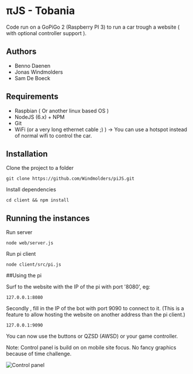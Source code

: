 # πJS - Tobania

Code run on a GoPiGo 2 (Raspberry PI 3) to run a car trough a website ( with optional controller support ).

## Authors

* Benno Daenen
* Jonas Windmolders
* Sam De Boeck

## Requirements

* Raspbian ( Or another linux based OS )
* NodeJS (6.x) + NPM
* Git
* WiFi (or a very long ethernet cable ;) ) -> You can use a hotspot instead of normal wifi to control the car.

## Installation

Clone the project to a folder
```shell
git clone https://github.com/Windmolders/piJS.git
```
Install dependencies
```shell
cd client && npm install
```

## Running the instances

Run server

```shell
node web/server.js
```

Run pi client

```shell
node client/src/pi.js
```

##Using the pi

Surf to the website with the IP of the pi with port '8080', eg:

```
127.0.0.1:8080
```

Secondly , fill in the IP of the bot with port 9090 to connect to it. (This is a feature to allow hosting the website on another address than the pi client.)

```
127.0.0.1:9090
```

You can now use the buttons or QZSD (AWSD) or your game controller.

Note: Control panel is build on on mobile site focus. No fancy graphics because of time challenge.

![Control panel](http://i.imgur.com/zXDyNLt.png "πJS Control panel")

